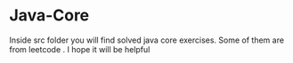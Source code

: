 ﻿# Java-Core
Inside src folder you will find solved java core exercises.  Some of them are from leetcode .
I hope it will be helpful
